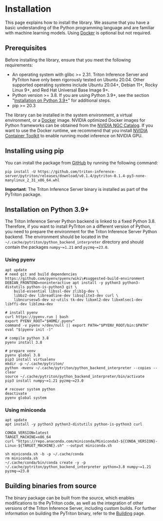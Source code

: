 <!--
Copyright (c) 2022-2023, NVIDIA CORPORATION. All rights reserved.

Licensed under the Apache License, Version 2.0 (the "License");
you may not use this file except in compliance with the License.
You may obtain a copy of the License at

    http://www.apache.org/licenses/LICENSE-2.0

Unless required by applicable law or agreed to in writing, software
distributed under the License is distributed on an "AS IS" BASIS,
WITHOUT WARRANTIES OR CONDITIONS OF ANY KIND, either express or implied.
See the License for the specific language governing permissions and
limitations under the License.
-->

# Installation

This page explains how to install the library. We assume that you have a basic understanding of the Python programming language
and are familiar with machine learning models. Using [Docker](https://www.docker.com/) is optional but not required.

## Prerequisites

Before installing the library, ensure that you meet the following requirements:

- An operating system with glibc >= 2.31. Triton Inference Server and PyTriton have only been rigorously tested on Ubuntu 20.04.
Other supported operating systems include Ubuntu 20.04+, Debian 11+, Rocky Linux 9+, and Red Hat Universal Base Image 9+.
- Python version >= 3.8. If you are using Python 3.9+, see the section "[Installation on Python 3.9+](#installation-on-python-39)" for additional steps.
- pip >= 20.3

The library can be installed in the system environment, a virtual environment, or a [Docker](https://www.docker.com) image.
NVIDIA optimized Docker images for Python frameworks can be obtained from the [NVIDIA NGC Catalog](https://catalog.ngc.nvidia.com/containers).
If you want to use the Docker runtime, we recommend that you install [NVIDIA Container Toolkit](https://docs.nvidia.com/datacenter/cloud-native/container-toolkit/overview.html) to enable running model inference on NVIDIA GPU.

## Installing using pip

You can install the package from [GitHub](https://github.com/triton-inference-server/pytriton/releases) by running the following command:

```shell
pip install -U https://github.com/triton-inference-server/pytriton/releases/download/v0.1.4/pytriton-0.1.4-py3-none-manylinux_2_31_x86_64.whl
```

**Important**: The Triton Inference Server binary is installed as part of the PyTriton package.

## Installation on Python 3.9+

The Triton Inference Server Python backend is linked to a fixed Python 3.8.
Therefore, if you want to install PyTriton on a different version of Python,
you need to prepare the environment for the Triton Inference Server Python backend.
The environment should be located in the `~/.cache/pytriton/python_backend_interpreter`
directory and should contain the packages `numpy~=1.21` and `pyzmq~=23.0`.

### Using pyenv

```shell
apt update
# need git and build dependencies https://github.com/pyenv/pyenv/wiki\#suggested-build-environment
DEBIAN_FRONTEND=noninteractive apt install -y python3 python3-distutils python-is-python3 git \
    build-essential libssl-dev zlib1g-dev \
    libbz2-dev libreadline-dev libsqlite3-dev curl \
    libncursesw5-dev xz-utils tk-dev libxml2-dev libxmlsec1-dev libffi-dev liblzma-dev

# install pyenv
curl https://pyenv.run | bash
export PYENV_ROOT="$HOME/.pyenv"
command -v pyenv >/dev/null || export PATH="$PYENV_ROOT/bin:$PATH"
eval "$(pyenv init -)"

# compile python 3.8
pyenv install 3.8

# prepare venv
pyenv global 3.8
pip3 install virtualenv
mkdir -p ~/.cache/pytriton/
python -mvenv ~/.cache/pytriton/python_backend_interpreter --copies --clear
source ~/.cache/pytriton/python_backend_interpreter/bin/activate
pip3 install numpy~=1.21 pyzmq~=23.0

# recover system python
deactivate
pyenv global system
```

### Using miniconda

```shell
apt update
apt install -y python3 python3-distutils python-is-python3 curl

CONDA_VERSION=latest
TARGET_MACHINE=x86_64
curl "https://repo.anaconda.com/miniconda/Miniconda3-${CONDA_VERSION}-Linux-${TARGET_MACHINE}.sh" --output miniconda.sh

sh miniconda.sh -b -p ~/.cache/conda
rm miniconda.sh
~/.cache/conda/bin/conda create -y -p ~/.cache/pytriton/python_backend_interpreter python=3.8 numpy~=1.21 pyzmq~=23.0
```

## Building binaries from source

The binary package can be built from the source, which enables modifications to the PyTriton code,
as well as the integration of other versions of the Triton Inference Server, including custom builds.
For further information on building the PyTriton binary, refer to the [Building](building.md) page.
